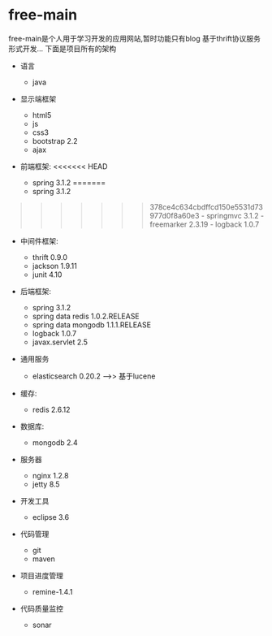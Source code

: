 free-main
=========
free-main是个人用于学习开发的应用网站,暂时功能只有blog
基于thrift协议服务形式开发...
下面是项目所有的架构

- 语言
  - java

- 显示端框架
  - html5
  - js
  - css3
  - bootstrap 2.2
  - ajax
  

- 前端框架:
<<<<<<< HEAD
    - spring 3.1.2
=======
	- spring 3.1.2
>>>>>>> 378ce4c634cbdffcd150e5531d73977d0f8a60e3
	- springmvc 3.1.2
	- freemarker 2.3.19
	- logback 1.0.7

- 中间件框架:
  	- thrift 0.9.0
	- jackson 1.9.11
	- junit 4.10

- 后端框架:
	- spring 3.1.2
	- spring data redis 1.0.2.RELEASE
	- spring data mongodb 1.1.1.RELEASE
	- logback 1.0.7
	- javax.servlet 2.5

- 通用服务
	- elasticsearch 0.20.2 -->> 基于lucene

- 缓存:
	- redis 2.6.12

- 数据库:
	- mongodb 2.4
	
- 服务器
  - nginx 1.2.8
  - jetty 8.5

- 开发工具
  - eclipse 3.6

- 代码管理
  - git
  - maven
  
- 项目进度管理
  - remine-1.4.1
  
- 代码质量监控
  - sonar
